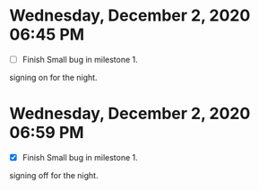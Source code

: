 # Wednesday, December  2, 2020 06:45 PM
- [ ] Finish Small bug in milestone 1.

signing on for the night.

# Wednesday, December  2, 2020 06:59 PM
- [x] Finish Small bug in milestone 1.

signing off for the night.
